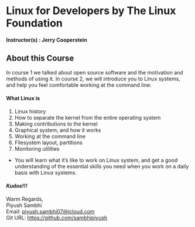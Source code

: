 # Linux for Developers by The Linux Foundation

#### Instructor(s) : Jerry Cooperstein

## About this Course
In course 1 we talked about open source software and the motivation and methods of using it. In course 2, we will introduce you to Linux systems, and help you feel comfortable working at the command line:

#### What Linux is
1. Linux history
1. How to separate the kernel from the entire operating system
1. Making contributions to the kernel
1. Graphical system, and how it works
1. Working at the command line
1. Filesystem layout, partitions
1. Monitoring utilities

* You will learn what it’s like to work on Linux system, and get a good understanding of the essential skills you need when you work on a daily basis with Linux systems.


#### ***Kudos!!!***

Warm Regards, \
Piyush Sambhi \
Email: piyush.sambhi07@icloud.com \
Git URL: https://github.com/sambhipiyush
